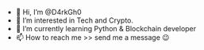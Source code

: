 - 👋 Hi, I’m @D4rkGh0
- 👀 I’m interested in Tech and Crypto.
- 🌱 I’m currently learning Python & Blockchain developer
- 📫 How to reach me >> send me a message 😉

<!---
D4rkGh0/D4rkGh0 is a ✨ special ✨ repository because its `README.md` (this file) appears on your GitHub profile.
You can click the Preview link to take a look at your changes.
--->
